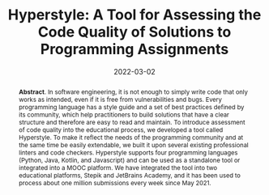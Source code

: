 ---
title: "Hyperstyle: A Tool for Assessing the Code Quality of Solutions to Programming Assignments"
authors: '<i>Anastasiia Birillo, Ilya Vlasov, Artyom Burylov, Vitalii Selishchev, Artyom Goncharov, Elena Tikhomirova, Nikolay Vyahhi, and Timofey Bryksin</i>'
status: "accepted"
collection: publications
permalink: /publication/2022-03-02-hyperstyle
date: 2022-03-02
venue: "<b>SIGCSE'22</b>"
pdf: 'https://arxiv.org/abs/2112.02963'
tool: 'https://github.com/hyperskill/hyperstyle'
paperurl: 'https://doi.org/10.1145/3478431.3499294'
data: 'https://zenodo.org/record/5749825'
counter_id: 'C33'
level: 'A'
abstract: "<p><b>Abstract</b>. In software engineering, it is not enough to simply write code that only works as intended, even if it is free from vulnerabilities and bugs. Every programming language has a style guide and a set of best practices defined by its community, which help practitioners to build solutions that have a clear structure and therefore are easy to read and maintain. To introduce assessment of code quality into the educational process, we developed a tool called Hyperstyle. To make it reflect the needs of the programming community and at the same time be easily extendable, we built it upon several existing professional linters and code checkers. Hyperstyle supports four programming languages (Python, Java, Kotlin, and Javascript) and can be used as a standalone tool or integrated into a MOOC platform. We have integrated the tool into two educational platforms, Stepik and JetBrains Academy, and it has been used to process about one million submissions every week since May 2021.</p>"
---